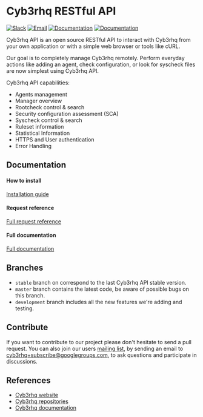 # Cyb3rhq RESTful API

[![Slack](https://img.shields.io/badge/slack-join-blue.svg)](https://wazuh.com/community/join-us-on-slack/)
[![Email](https://img.shields.io/badge/email-join-blue.svg)](https://groups.google.com/forum/#!forum/cyb3rhq)
[![Documentation](https://img.shields.io/badge/docs-view-green.svg)](https://documentation.wazuh.com)
[![Documentation](https://img.shields.io/badge/web-view-green.svg)](https://wazuh.com)

Cyb3rhq API is an open source RESTful API to interact with Cyb3rhq from your own application or with a simple web browser or tools like cURL.

Our goal is to completely manage Cyb3rhq remotely. Perform everyday actions like adding an agent, check configuration, or look for syscheck files are now simplest using Cyb3rhq API.

Cyb3rhq API capabilities:

- Agents management
- Manager overview
- Rootcheck control & search
- Security configuration assessment (SCA)
- Syscheck control & search
- Ruleset information
- Statistical Information
- HTTPS and User authentication
- Error Handling

## Documentation

#### How to install

[Installation guide](https://documentation.wazuh.com/current/installation-guide/installing-cyb3rhq-manager/index.html)

#### Request reference

[Full request reference](https://documentation.wazuh.com/current/user-manual/api/reference.html#request-list)

#### Full documentation

[Full documentation](https://documentation.wazuh.com/current/user-manual/api/index.html)

## Branches

* `stable` branch on correspond to the last Cyb3rhq API stable version.
* `master` branch contains the latest code, be aware of possible bugs on this branch.
* `development` branch includes all the new features we're adding and testing.

## Contribute

If you want to contribute to our project please don't hesitate to send a pull request. You can also join our users [mailing list](https://groups.google.com/d/forum/cyb3rhq), by sending an email to [cyb3rhq+subscribe@googlegroups.com](mailto:cyb3rhq+subscribe@googlegroups.com), to ask questions and participate in discussions.


## References

* [Cyb3rhq website](http://wazuh.com)
* [Cyb3rhq repositories](http://github.com/cyb3rhq)
* [Cyb3rhq documentation](http://documentation.wazuh.com)
